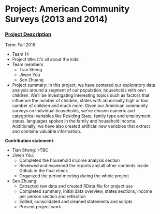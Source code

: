 # Project: American Community Surveys (2013 and 2014)
### [Project Description](doc/Project1_desc.md)

Term: Fall 2016

+ Team 14
+ Project title: It's all about the kids!
+ Team members
	+ Tian Sheng
	+ Jiwen You
	+ Sen Zhuang
+ Project summary: In this project, we have centered our exploratory data analysis around a segment of our population, households with own children. We'll be investigating interesting topics such as factors that influence the number of children, states with abnormally high or low number of children and much more. Given our American community surveys on individual households, we've chosen numeric and categorical variables like Residing State, family type and employment status, languages spoken in the family and household income. Additionally, we have also created artificial new variables that extract and combine valuable information.

**Contribution statement**:
+ Tian Sheng:
	+TBC
+ Jiwen You:
	+ Completed the household income analysis section
	+ Reviewed and examined the reports and all other contents inside Github in the final check
	+ Organized the period meeting during the whole project
+ Sen Zhuang:
	+ Extracted raw data and created RData file for project use
	+ Completed summary, initial data overview, states sections, income per person section and reflection
	+ Edited, consolidated and cleaned statements and scripts
	+ Present project work
